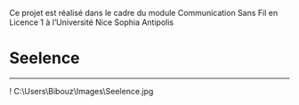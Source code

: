 Ce projet est réalisé dans le cadre du module Communication Sans Fil en Licence 1 à l’Université 
Nice Sophia Antipolis
# Seelence
-----------------------------------------------------------------------------------------------------------------------------------

! C:\Users\Bibouz\Images\Seelence.jpg
